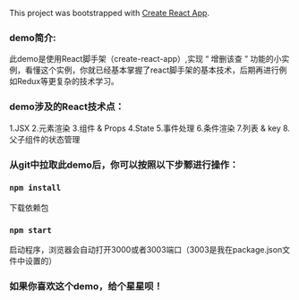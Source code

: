 This project was bootstrapped with [Create React App](https://github.com/facebook/create-react-app).

### demo简介:
此demo是使用React脚手架（create-react-app）,实现 “ 增删该查 ” 功能的小实例，看懂这个实例，你就已经基本掌握了react脚手架的基本技术，后期再进行例如Redux等更复杂的技术学习。


### demo涉及的React技术点：
1.JSX
2.元素渲染
3.组件 & Props
4.State
5.事件处理
6.条件渲染
7.列表 & key
8.父子组件的状态管理


### 从git中拉取此demo后，你可以按照以下步鄹进行操作：

### `npm install`
下载依赖包

### `npm start`
启动程序，浏览器会自动打开3000或者3003端口（3003是我在package.json文件中设置的）


### 如果你喜欢这个demo，给个星星呗！
